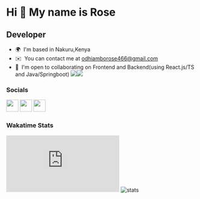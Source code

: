 Hi 👋 My name is Rose
=====================

Developer
-------------------

* 🌍  I'm based in Nakuru,Kenya
* ✉️  You can contact me at [odhiamborose466@gmail.com](mailto:odhiamborose466@gmail.com)
* 🤝  I'm open to collaborating on Frontend and Backend(using React.js/TS and Java/Springboot)
<a href="https://www.twitter.com/nyaugenya001" target="_blank" rel="noreferrer"><img
src="https://img.shields.io/twitter/follow/nyaugenya001?logo=twitter&style=for-the-badge&color=0891b2&labelColor=1c1917"
/></a><a href="https://www.github.com/Rose1845" target="_blank" rel="noreferrer"><img
src="https://img.shields.io/github/followers/Rose1845?logo=github&style=for-the-badge&color=0891b2&labelColor=1c1917" /></a>


### Socials

<p align="left"> <a href="https://www.github.com/Rose1845" target="_blank" rel="noreferrer"><img src="https://raw.githubusercontent.com/danielcranney/readme-generator/main/public/icons/socials/github.svg" width="32" height="32" /></a> <a href="https://www.linkedin.com/in/rose-atieno-odhiambo5038b420a" target="_blank" rel="noreferrer"><img src="https://raw.githubusercontent.com/danielcranney/readme-generator/main/public/icons/socials/linkedin.svg" width="32" height="32" /></a> <a href="https://www.twitter.com/nyaugenya001" target="_blank" rel="noreferrer"><img src="https://raw.githubusercontent.com/danielcranney/readme-generator/main/public/icons/socials/twitter.svg" width="32" height="32" /></a></p>

### Wakatime Stats
<embed src="https://wakatime.com/share/@nyaugenya/3de3d09b-5930-414e-bdec-cf31ed350b65.svg"></embed>
![stats](https://wakatime.com/share/@nyaugenya/31317dce-84da-4eb8-a35f-9b20f8a0c895.png)




